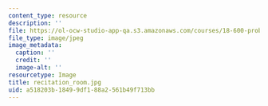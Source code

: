 ```yaml
---
content_type: resource
description: ''
file: https://ol-ocw-studio-app-qa.s3.amazonaws.com/courses/18-600-probability-and-random-variables-fall-2019/a518203b18499df188a2561b49f713bb_recitation_room.jpg
file_type: image/jpeg
image_metadata:
  caption: ''
  credit: ''
  image-alt: ''
resourcetype: Image
title: recitation_room.jpg
uid: a518203b-1849-9df1-88a2-561b49f713bb
---
```

